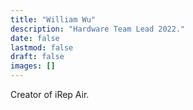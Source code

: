 ```yaml
---
title: "William Wu"
description: "Hardware Team Lead 2022."
date: false
lastmod: false
draft: false
images: []
---
```


Creator of iRep Air.
